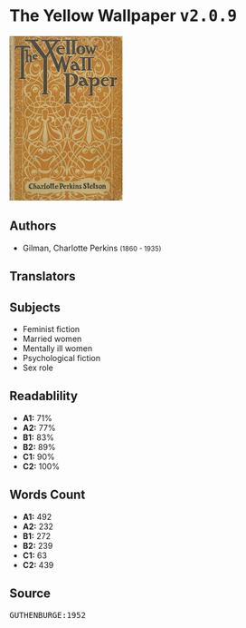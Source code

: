 # The Yellow Wallpaper <kbd>v2.0.9</kbd>

![](./cover.medium.jpg "")

## Authors


 - Gilman, Charlotte Perkins <small>(1860 - 1935)</small>

## Translators



## Subjects


 - Feminist fiction
 - Married women
 - Mentally ill women
 - Psychological fiction
 - Sex role

## Readablility


 - **A1:** 71%
 - **A2:** 77%
 - **B1:** 83%
 - **B2:** 89%
 - **C1:** 90%
 - **C2:** 100%

## Words Count


 - **A1:** 492
 - **A2:** 232
 - **B1:** 272
 - **B2:** 239
 - **C1:** 63
 - **C2:** 439

## Source


<kbd>GUTHENBURGE:1952</kbd>
